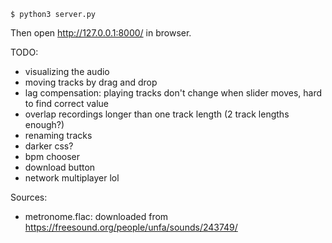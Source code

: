 ```
$ python3 server.py
```

Then open http://127.0.0.1:8000/ in browser.

TODO:
- visualizing the audio
- moving tracks by drag and drop
- lag compensation: playing tracks don't change when slider moves, hard to find correct value
- overlap recordings longer than one track length (2 track lengths enough?)
- renaming tracks
- darker css?
- bpm chooser
- download button
- network multiplayer lol

Sources:
- metronome.flac: downloaded from https://freesound.org/people/unfa/sounds/243749/
